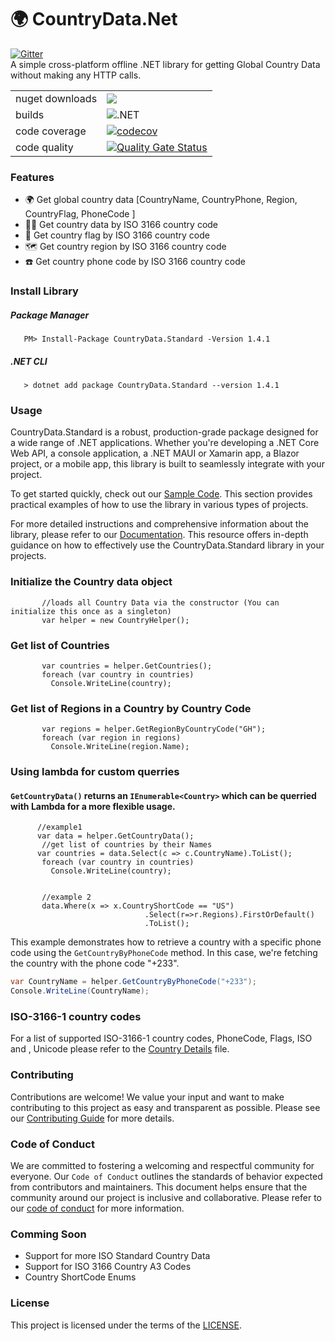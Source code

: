 
# :earth_africa: CountryData.Net
[![Gitter](https://badges.gitter.im/CountryDataDotnet/community.svg)](https://gitter.im/CountryDataDotnet/community?utm_source=badge&utm_medium=badge&utm_campaign=pr-badge)   
A simple cross-platform offline .NET library for getting Global Country Data without making any HTTP calls.


| | |
|-|-|
| nuget downloads | [![](https://img.shields.io/nuget/dt/CountryData.Standard)](https://www.nuget.org/packages/CountryData.Standard) |
| builds | ![.NET](https://github.com/frankodoom/CountryData.Net/actions/workflows/development-action.yml/badge.svg?branch=development) |
|code coverage|[![codecov](https://codecov.io/github/frankodoom/CountryData.Net/branch/development/graph/badge.svg?token=E79CY267AR)](https://codecov.io/github/frankodoom/CountryData.Net)
|code quality |[![Quality Gate Status](https://sonarcloud.io/api/project_badges/measure?project=frankodoom_CountryData.Net&metric=alert_status)](https://sonarcloud.io/summary/new_code?id=frankodoom_CountryData.Net)


### Features

- 🌍 Get global country data [CountryName, CountryPhone, Region, CountryFlag, PhoneCode ]
- 🏳️‍🌈 Get country data by ISO 3166 country code
- 🚩 Get country flag by ISO 3166 country code
- 🗺️ Get country region by ISO 3166 country code
- ☎️ Get country phone code by ISO 3166 country code

### Install Library
##### Package Manager
```cSharp
   PM> Install-Package CountryData.Standard -Version 1.4.1
```

##### .NET CLI
```cSharp
   > dotnet add package CountryData.Standard --version 1.4.1
```


### Usage

CountryData.Standard is a robust, production-grade package designed for a wide range of .NET applications. Whether you're developing a .NET Core Web API, a console application, a .NET MAUI or Xamarin app, a Blazor project, or a mobile app, this library is built to seamlessly integrate with your project. 

To get started quickly, check out our [Sample Code](./sample/README.md). This section provides practical examples of how to use the library in various types of projects.

For more detailed instructions and comprehensive information about the library, please refer to our [Documentation](./docs/README.md). This resource offers in-depth guidance on how to effectively use the CountryData.Standard library in your projects.



### Initialize the Country data object

```cSharp
       //loads all Country Data via the constructor (You can initialize this once as a singleton)
       var helper = new CountryHelper();
```


### Get list of Countries 
```cSharp
       var countries = helper.GetCountries();
       foreach (var country in countries) 
         Console.WriteLine(country);
```


### Get list of Regions in a Country by Country Code
```cSharp
       var regions = helper.GetRegionByCountryCode("GH");
       foreach (var region in regions)
         Console.WriteLine(region.Name);
```
### Using lambda for custom querries
#### `GetCountryData()` returns an `IEnumerable<Country>` which can be querried with Lambda for a more flexible usage.
```cSharp
      //example1
      var data = helper.GetCountryData();
       //get list of countries by their Names
      var countries = data.Select(c => c.CountryName).ToList();
       foreach (var country in countries)
         Console.WriteLine(country);
       
      
       //example 2
       data.Where(x => x.CountryShortCode == "US")
                              .Select(r=>r.Regions).FirstOrDefault()
                              .ToList();
```


This example demonstrates how to retrieve a country with a specific phone code using the `GetCountryByPhoneCode` method. In this case, we're fetching the country with the phone code "+233".

```csharp
var CountryName = helper.GetCountryByPhoneCode("+233");
Console.WriteLine(CountryName);
```


### ISO-3166-1 country codes

For a list of supported ISO-3166-1 country codes, PhoneCode, Flags, ISO and , Unicode  please refer to the [Country Details](./CountryData/CountryDetails.md) file.



### Contributing

Contributions are welcome! We value your input and want to make contributing to this project as easy and transparent as possible. Please see our [Contributing Guide](CONTRIBUTING.md) for more details.

### Code of Conduct

We are committed to fostering a welcoming and respectful community for everyone. Our `Code of Conduct` outlines the standards of behavior expected from contributors and maintainers. This document helps ensure that the community around our project is inclusive and collaborative. Please refer to our [code of conduct](CODE_OF_CONDUCT.md)   for more information.


### Comming Soon
* Support for more ISO Standard Country Data
* Support for ISO 3166 Country A3 Codes
* Country ShortCode Enums 



### License

This project is licensed under the terms of the [LICENSE](LICENSE).
